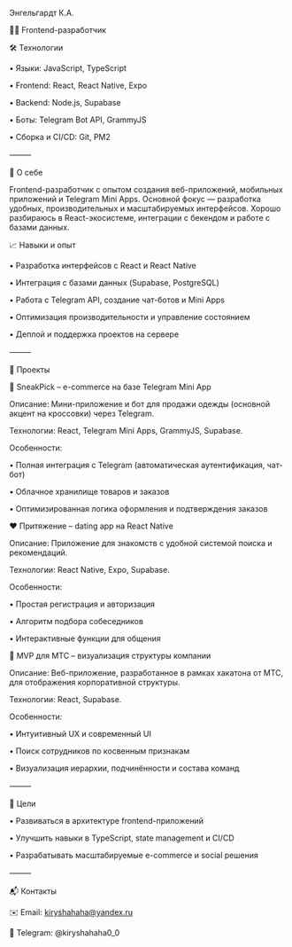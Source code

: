 Энгельгардт К.А.

👨‍💻 Frontend-разработчик

🛠 Технологии

 • Языки: JavaScript, TypeScript

 • Frontend: React, React Native, Expo

 • Backend: Node.js, Supabase

 • Боты: Telegram Bot API, GrammyJS

 • Сборка и CI/CD: Git, PM2

⸻

📌 О себе

Frontend-разработчик с опытом создания веб-приложений, мобильных приложений и Telegram Mini Apps. Основной фокус — разработка удобных, производительных и масштабируемых интерфейсов. Хорошо разбираюсь в React-экосистеме, интеграции с бекендом и работе с базами данных.

📈 Навыки и опыт

 • Разработка интерфейсов с React и React Native

 • Интеграция с базами данных (Supabase, PostgreSQL)

 • Работа с Telegram API, создание чат-ботов и Mini Apps

 • Оптимизация производительности и управление состоянием

 • Деплой и поддержка проектов на сервере

⸻

📌 Проекты

🚀 SneakPick – e-commerce на базе Telegram Mini App

Описание: Мини-приложение и бот для продажи одежды (основной акцент на кроссовки) через Telegram.

Технологии: React, Telegram Mini Apps, GrammyJS, Supabase.

Особенности:

 • Полная интеграция с Telegram (автоматическая аутентификация, чат-бот)

 • Облачное хранилище товаров и заказов

 • Оптимизированная логика оформления и подтверждения заказов

❤️ Притяжение – dating app на React Native

Описание: Приложение для знакомств с удобной системой поиска и рекомендаций.

Технологии: React Native, Expo, Supabase.

Особенности:

 • Простая регистрация и авторизация

 • Алгоритм подбора собеседников

 • Интерактивные функции для общения

🏢 MVP для МТС – визуализация структуры компании

Описание: Веб-приложение, разработанное в рамках хакатона от МТС, для отображения корпоративной структуры.

Технологии: React, Supabase.

Особенности:

 • Интуитивный UX и современный UI

 • Поиск сотрудников по косвенным признакам

 • Визуализация иерархии, подчинённости и состава команд

⸻

🎯 Цели

 • Развиваться в архитектуре frontend-приложений

 • Улучшить навыки в TypeScript, state management и CI/CD

 • Разрабатывать масштабируемые e-commerce и social решения

⸻

📬 Контакты

✉️ Email: kiryshahaha@yandex.ru

📍 Telegram: @kiryshahaha0_0
